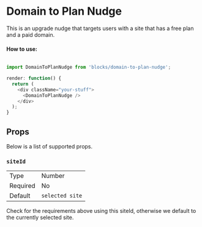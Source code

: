 Domain to Plan Nudge
=========
This is an upgrade nudge that targets users with a site that has a free plan
and a paid domain.

#### How to use:

```js

import DomainToPlanNudge from 'blocks/domain-to-plan-nudge';

render: function() {
  return (
    <div className="your-stuff">
      <DomainToPlanNudge />
    </div>
  );
}
```

## Props

Below is a list of supported props.

### `siteId`

<table>
	<tr><td>Type</td><td>Number</td></tr>
	<tr><td>Required</td><td>No</td></tr>
	<tr><td>Default</td><td><code>selected site</code></td></tr>
</table>

Check for the requirements above using this siteId, 
otherwise we default to the currently selected site.
